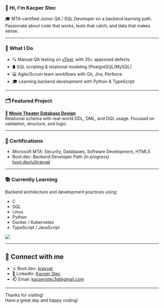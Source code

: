 ### 👋 Hi, I'm Kacper Stec

🎓 MTA-certified Junior QA / SQL Developer on a backend learning path.  
Passionate about code that works, tests that catch, and data that makes sense.

---

### 🔧 What I Do

- 🔍 Manual QA testing on [uTest](https://www.utest.com/), with 20+ approved defects
- 🛢️ SQL scripting & relational modeling (PostgreSQL/MySQL)
- 💻 Agile/Scrum team workflows with Git, Jira, Perforce
- 🎓 Learning backend development with Python & TypeScript

---

### 🗂 Featured Project

📂 **[Movie Theater Database Design](https://github.com/kravvat/movie-theater-database-design)**  
Relational schema with real-world DDL, DML, and DQL usage. Focused on validation, structure, and logic.

---

### 📜 Certifications

- Microsoft MTA: Security, Databases, Software Development, HTML5  
- Boot.dev: Backend Developer Path *(in progress)*  
  [boot.dev/u/kravvat](https://www.boot.dev/u/kravvat)

---

### 📚 Currently Learning

Backend architecture and development practices using:
- C
- SQL
- Linux
- Python
- Docker / Kubernetes
- TypeScript / JavaScript

<p align="left">
  <img src="https://api.boot.dev/v1/users/public/9a95d883-505f-4dba-a30c-bbeb4235d875/thumbnail" >
</p>

---

## 🔗 Connect with me

- ⚔️ Boot.dev: [kravvat](https://www.boot.dev/u/kravvat)  
- 💼 LinkedIn: [Kacper Stec](https://www.linkedin.com/in/kacper-stec/)  
- 📫 Email: kacperstec3d@gmail.com  

---

Thanks for visiting!  
Have a great day and happy coding!
